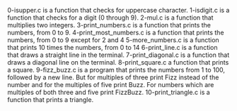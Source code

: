 0-isupper.c is a function that checks for uppercase character.
1-isdigit.c is a function that checks for a digit (0 through 9).
2-mul.c is a function that multiplies two integers.
3-print_numbers.c is a function that prints the numbers, from 0 to 9.
4-print_most_numbers.c is a function that prints the numbers, from 0 to 9 except for 2 and 4
5-more_numbers.c is a function that prints 10 times the numbers, from 0 to 14
6-print_line.c is a function that draws a straight line in the terminal.
7-print_diagonal.c is a function that draws a diagonal line on the terminal.
8-print_square.c a function that prints a square.
9-fizz_buzz.c is a program that prints the numbers from 1 to 100, followed by a new line. But for multiples of three print Fizz instead of the number and for the multiples of five print Buzz. For numbers which are multiples of both three and five print FizzBuzz.
10-print_triangle.c is a function that prints a triangle.